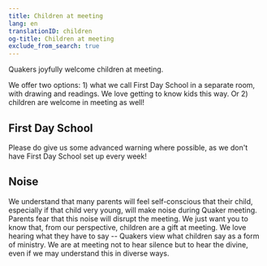 ```yaml
---
title: Children at meeting
lang: en
translationID: children
og-title: Children at meeting
exclude_from_search: true
---
```

Quakers joyfully welcome children at meeting.

We offer two options: 1) what we call First Day School in a separate room, with drawing and readings. We love getting to know kids this way. Or 2) children are welcome in meeting as well! 
## First Day School
Please do give us some advanced warning where possible, as we don't have First Day School set up every week!

## Noise
We understand that many parents will feel self-conscious that their child, especially if that child very young, will make noise during Quaker meeting. Parents fear that this noise will disrupt the meeting. We just want you to know that, from our perspective, children are a gift at meeting. We love hearing what they have to say -- Quakers view what children say as a form of ministry. We are at meeting not to hear silence but to hear the divine, even if we may understand this in diverse ways.
